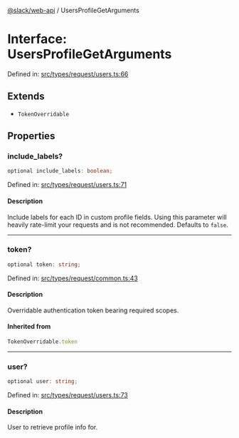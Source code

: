 [@slack/web-api](../index.md) / UsersProfileGetArguments

# Interface: UsersProfileGetArguments

Defined in: [src/types/request/users.ts:66](https://github.com/slackapi/node-slack-sdk/blob/main/packages/web-api/src/types/request/users.ts#L66)

## Extends

- `TokenOverridable`

## Properties

### include\_labels?

```ts
optional include_labels: boolean;
```

Defined in: [src/types/request/users.ts:71](https://github.com/slackapi/node-slack-sdk/blob/main/packages/web-api/src/types/request/users.ts#L71)

#### Description

Include labels for each ID in custom profile fields.
Using this parameter will heavily rate-limit your requests and is not recommended. Defaults to `false`.

***

### token?

```ts
optional token: string;
```

Defined in: [src/types/request/common.ts:43](https://github.com/slackapi/node-slack-sdk/blob/main/packages/web-api/src/types/request/common.ts#L43)

#### Description

Overridable authentication token bearing required scopes.

#### Inherited from

```ts
TokenOverridable.token
```

***

### user?

```ts
optional user: string;
```

Defined in: [src/types/request/users.ts:73](https://github.com/slackapi/node-slack-sdk/blob/main/packages/web-api/src/types/request/users.ts#L73)

#### Description

User to retrieve profile info for.
